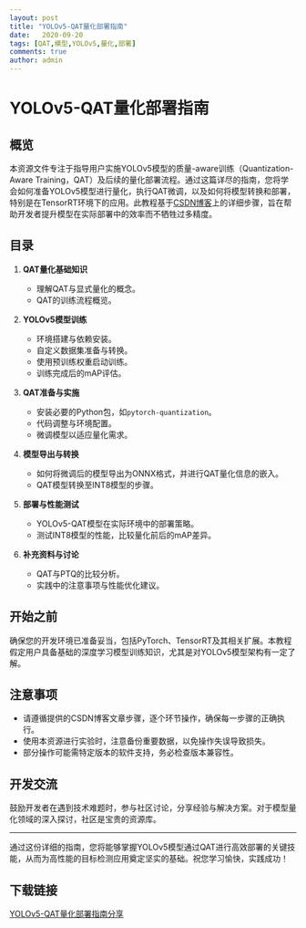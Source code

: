 ```yaml
---
layout: post
title: "YOLOv5-QAT量化部署指南"
date:   2020-09-20
tags: [QAT,模型,YOLOv5,量化,部署]
comments: true
author: admin
---
```

# YOLOv5-QAT量化部署指南

## 概览

本资源文件专注于指导用户实施YOLOv5模型的质量-aware训练（Quantization-Aware Training，QAT）及后续的量化部署流程。通过这篇详尽的指南，您将学会如何准备YOLOv5模型进行量化，执行QAT微调，以及如何将模型转换和部署，特别是在TensorRT环境下的应用。此教程基于[CSDN博客](https://blog.csdn.net/qq_40672115/article/details/133774516)上的详细步骤，旨在帮助开发者提升模型在实际部署中的效率而不牺牲过多精度。

## 目录

1. **QAT量化基础知识**  
   - 理解QAT与显式量化的概念。
   - QAT的训练流程概览。

2. **YOLOv5模型训练**  
   - 环境搭建与依赖安装。
   - 自定义数据集准备与转换。
   - 使用预训练权重启动训练。
   - 训练完成后的mAP评估。

3. **QAT准备与实施**  
   - 安装必要的Python包，如`pytorch-quantization`。
   - 代码调整与环境配置。
   - 微调模型以适应量化需求。

4. **模型导出与转换**  
   - 如何将微调后的模型导出为ONNX格式，并进行QAT量化信息的嵌入。
   - QAT模型转换至INT8模型的步骤。

5. **部署与性能测试**  
   - YOLOv5-QAT模型在实际环境中的部署策略。
   - 测试INT8模型的性能，比较量化前后的mAP差异。

6. **补充资料与讨论**  
   - QAT与PTQ的比较分析。
   - 实践中的注意事项与性能优化建议。

## 开始之前

确保您的开发环境已准备妥当，包括PyTorch、TensorRT及其相关扩展。本教程假定用户具备基础的深度学习模型训练知识，尤其是对YOLOv5模型架构有一定了解。

## 注意事项

- 请遵循提供的CSDN博客文章步骤，逐个环节操作，确保每一步骤的正确执行。
- 使用本资源进行实验时，注意备份重要数据，以免操作失误导致损失。
- 部分操作可能需特定版本的软件支持，务必检查版本兼容性。

## 开发交流

鼓励开发者在遇到技术难题时，参与社区讨论，分享经验与解决方案。对于模型量化领域的深入探讨，社区是宝贵的资源库。

---

通过这份详细的指南，您将能够掌握YOLOv5模型通过QAT进行高效部署的关键技能，从而为高性能的目标检测应用奠定坚实的基础。祝您学习愉快，实践成功！

## 下载链接

[YOLOv5-QAT量化部署指南分享](https://pan.quark.cn/s/4e6172729e7e)